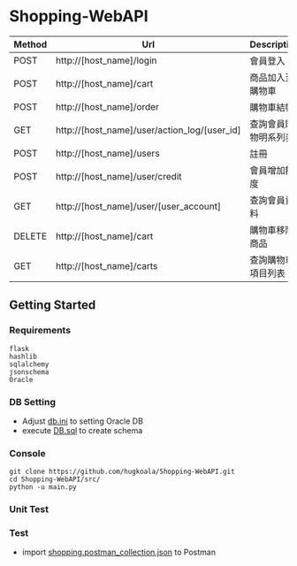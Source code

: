 Shopping-WebAPI
========



| Method |              Url                               | Description     |
| ------ | ---------------------------------------------- | --------------- |
| POST   | http://[host_name]/login                       | 會員登入          |
| POST   | http://[host_name]/cart                        | 商品加入至購物車   |
| POST   | http://[host_name]/order                       | 購物車結帳         |
| GET    | http://[host_name]/user/action_log/[user_id]   | 查詢會員購物明系列表 |
| POST   | http://[host_name]/users                       | 註冊              |
| POST   | http://[host_name]/user/credit                 | 會員增加額度       |
| GET    | http://[host_name]/user/[user_account]         | 查詢會員資料       |
| DELETE | http://[host_name]/cart                        | 購物車移除商品      |
| GET    | http://[host_name]/carts                       | 查詢購物車項目列表  |

## **Getting Started**

### **Requirements**
    flask
    hashlib
    sqlalchemy
    jsonschema
    Oracle

### **DB Setting**
+ Adjust [db.ini](src/dao/db.ini) to setting Oracle DB
+ execute [DB.sql](tests/DB.sql) to create schema


### **Console**
    git clone https://github.com/hugkoala/Shopping-WebAPI.git
    cd Shopping-WebAPI/src/
    python -u main.py

### **Unit Test**

### **Test**
+ import [shopping.postman_collection.json](tests/shopping.postman_collection.json) to Postman

    
   

